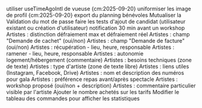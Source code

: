 utiliser useTimeAgoIntl de vueuse {cm:2025-09-20}
uniformiser les image de profil {cm:2025-09-20}
export du planning bénévoles
Mutualiser la Validation du mot de passe
faire les tests d'ajout de candidat (utilisateur existant ou création d'utilisateur)
notification 30 min avant un workshop
Artistes : distinction défraiement max et défraiement réel
Artistes : champ "Demande de cachet" (oui/non)
Artistes : champ "Demande de facture" (oui/non)
Artistes : récupération - lieu, heure, responsable
Artistes : ramener - lieu, heure, responsable
Artistes : autonomie logement/hébergement (commentaire)
Artistes : besoins techniques (zone de texte)
Artistes : type d'artiste (zone de texte libre)
Artistes : liens utiles (Instagram, Facebook, Drive)
Artistes : nom et description des numéros pour gala
Artistes : préférence repas avant/après spectacle
Artistes : workshop proposé (oui/non + description)
Artistes : commentaire particulier visible par l'artiste
Ajouter le nombre achetés sur les tarifs
Modifier le tableau des commandes pour afficher les statistiques
